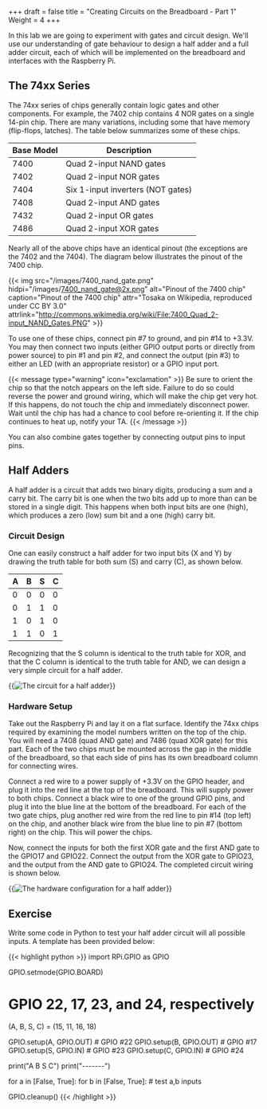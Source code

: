 +++
draft = false
title = "Creating Circuits on the Breadboard - Part 1"
Weight = 4
+++

In this lab we are going to experiment with gates and circuit design.  We'll use our understanding of gate behaviour to design a half adder and a full adder circuit, each of which will be implemented on the breadboard and interfaces with the Raspberry Pi.

## The 74xx Series

The 74xx series of chips generally contain logic gates and other components.  For example, the 7402 chip contains 4 NOR gates on a single 14-pin chip.  There are many variations, including some that have memory (flip-flops, latches).  The table below summarizes some of these chips.

Base Model | Description
-----------|-------------
7400       | Quad 2-input NAND gates
7402       | Quad 2-input NOR gates
7404       | Six 1-input inverters (NOT gates)
7408       | Quad 2-input AND gates
7432       | Quad 2-input OR gates
7486       | Quad 2-input XOR gates

Nearly all of the above chips have an identical pinout (the exceptions are the 7402 and the 7404).  The diagram below illustrates the pinout of the 7400 chip.

{{< img src="/images/7400_nand_gate.png" hidpi="/images/7400_nand_gate@2x.png" alt="Pinout of the 7400 chip" caption="Pinout of the 7400 chip" attr="Tosaka on Wikipedia, reproduced under CC BY 3.0" attrlink="http://commons.wikimedia.org/wiki/File:7400_Quad_2-input_NAND_Gates.PNG" >}}

To use one of these chips, connect pin #7 to ground, and pin #14 to +3.3V.  You may then connect two inputs (either GPIO output ports or directly from power source) to pin #1 and pin #2, and connect the output (pin #3) to either an LED (with an appropriate resistor) or a GPIO input port.

{{< message type="warning" icon="exclamation" >}}
Be sure to orient the chip so that the notch appears on the left side.  Failure to do so could reverse the power and ground wiring, which will make the chip get very hot.  If this happens, do not touch the chip and immediately disconnect power.  Wait until the chip has had a chance to cool before re-orienting it.  If the chip continues to heat up, notify your TA.
{{< /message >}}

You can also combine gates together by connecting output pins to input pins.

## Half Adders

A half adder is a circuit that adds two binary digits, producing a sum and a carry bit.  The carry bit is one when the two bits add up to more than can be stored in a single digit.  This happens when both input bits are one (high), which produces a zero (low) sum bit and a one (high) carry bit.

### Circuit Design

One can easily construct a half adder for two input bits (X and Y) by drawing the truth table for both sum (S) and carry \(C), as shown below.

A | B | S | C
------|------|------|------
0 | 0 | 0 | 0
0 | 1 | 1 | 0
1 | 0 | 1 | 0
1 | 1 | 0 | 1

Recognizing that the S column is identical to the truth table for XOR, and that the C column is identical to the truth table for AND, we can design a very simple circuit for a half adder.

{{<img src="/images/half-adder.png" hidpi="/images/half-adder@2x.png" alt="The circuit for a half adder">}}

### Hardware Setup

Take out the Raspberry Pi and lay it on a flat surface.  Identify the 74xx chips required by examining the model numbers written on the top of the chip.  You will need a 7408 (quad AND gate) and 7486 (quad XOR gate) for this part.  Each of the two chips must be mounted across the gap in the middle of the breadboard, so that each side of pins has its own breadboard column for connecting wires.

Connect a red wire to a power supply of +3.3V on the GPIO header, and plug it into the red line at the top of the breadboard.  This will supply power to both chips.  Connect a black wire to one of the ground GPIO pins, and plug it into the blue line at the bottom of the breadboard.  For each of the two gate chips, plug another red wire from the red line to pin #14 (top left) on the chip, and another black wire from the blue line to pin #7 (bottom right) on the chip.  This will power the chips.

Now, connect the inputs for both the first XOR gate and the first AND gate to the GPIO17 and GPIO22.  Connect the output from the XOR gate to GPIO23, and the output from the AND gate to GPIO24.  The completed circuit wiring is shown below.

{{<img src="/images/HalfAdder.png" hidpi="/images/HalfAdder@2x.png" alt="The hardware configuration for a half adder">}}

## Exercise

Write some code in Python to test your half adder circuit will all possible inputs.  A template has been provided below:

{{< highlight python >}}
import RPi.GPIO as GPIO

GPIO.setmode(GPIO.BOARD)

# GPIO 22, 17, 23, and 24, respectively
(A, B, S, C) = (15, 11, 16, 18)

GPIO.setup(A, GPIO.OUT) # GPIO #22
GPIO.setup(B, GPIO.OUT) # GPIO #17
GPIO.setup(S, GPIO.IN)  # GPIO #23
GPIO.setup(C, GPIO.IN)  # GPIO #24

print("A B S C")
print("-------")

for a in [False, True]:
   for b in [False, True]:
      # test a,b inputs

GPIO.cleanup()
{{< /highlight >}}
